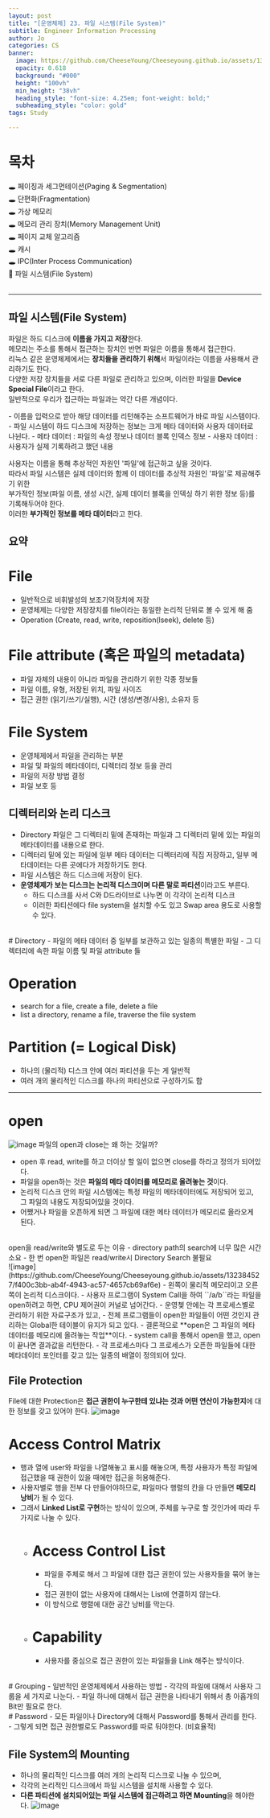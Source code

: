 ```yaml
---
layout: post
title: "[운영체제] 23. 파일 시스템(File System)"
subtitle: Engineer Information Processing
author: Jo
categories: CS
banner:
  image: https://github.com/CheeseYoung/Cheeseyoung.github.io/assets/132384527/5da67925-e2d5-4ea7-8e45-503a767e5d6d
  opacity: 0.618
  background: "#000"
  height: "100vh"
  min_height: "38vh"
  heading_style: "font-size: 4.25em; font-weight: bold;"
  subheading_style: "color: gold"
tags: Study

---
```


# 목차
🕳 페이징과 세그먼테이션(Paging & Segmentation) <br>
🕳 단편화(Fragmentation) <br>
🕳 가상 메모리 <br>
🕳 메모리 관리 장치(Memory Management Unit) <br>
🕳 페이지 교체 알고리즘 <br>
🕳 캐시 <br>
🕳 IPC(Inter Process Communication) <br>
📌 파일 시스템(File System) <br>
<br>
<hr>


## 파일 시스템(File System)
<p>
  파일은 하드 디스크에 <b>이름을 가지고 저장</b>한다.<br> 메모리는 주소를 통해서 접근하는 장치인 반면 파일은 이름을 통해서 접근한다. <br>
  리눅스 같은 운영체제에서는 <b>장치들을 관리하기 위해</b>서 파일이라는 이름을 사용해서 관리하기도 한다. <br>
  다양한 저장 장치들을 서로 다른 파일로 관리하고 있으며, 이러한 파일을 <b>Device Special File</b>이라고 한다.<br>
  일반적으로 우리가 접근하는 파일과는 약간 다른 개념이다.
</p>
- 이름을 입력으로 받아 해당 데이터를 리턴해주는 소프트웨어가 바로 파일 시스템이다.
- 파일 시스템이 하드 디스크에 저장하는 정보는 크게 메타 데이터와 사용자 데이터로 나뉜다.
  - 메타 데이터 : 파일의 속성 정보나 데이터 블록 인덱스 정보
  - 사용자 데이터 : 사용자가 실제 기록하려고 했던 내용
<br>
<p>
사용자는 이름을 통해 추상적인 자원인 '파일'에 접근하고 싶을 것이다.<br>
따라서 파일 시스템은 실제 데이터와 함께 이 데이터를 추상적 자원인 '파일'로 제공해주기 위한 <br>
부가적인 정보(파일 이름, 생성 시간, 실제 데이터 블록을 인덱싱 하기 위한 정보 등)를 기록해두어야 한다.<br>
이러한 <b>부가적인 정보를 메타 데이터</b>라고 한다.  
</p>

## 요약
# File
- 일반적으로 비휘발성의 보조기억장치에 저장
- 운영체제는 다양한 저장장치를 file이라는 동일한 논리적 단위로 볼 수 있게 해 줌
- Operation (Create, read, write, reposition(lseek), delete 등)

# File attribute (혹은 파일의 metadata)
- 파일 자체의 내용이 아니라 파일을 관리하기 위한 각종 정보들
- 파일 이름, 유형, 저장된 위치, 파일 사이즈
- 접근 권한 (읽기/쓰기/실행), 시간 (생성/변경/사용), 소유자 등

# File System
- 운영체제에서 파일을 관리하는 부분
- 파일 및 파일의 메타데이터, 디렉터리 정보 등을 관리
- 파일의 저장 방법 결정
- 파일 보호 등

## 디렉터리와 논리 디스크
- Directory 파일은 그 디렉터리 밑에 존재하는 파일과 그 디렉터리 밑에 있는 파일의 메타데이터를 내용으로 한다.
- 디렉터리 밑에 있는 파일에 일부 메타 데이터는 디렉터리에 직집 저장하고, 일부 메타데이터는 다른 곳에다가 저장하기도 한다.
- 파일 시스템은 하드 디스크에 저장이 된다.
- **운영체제가 보는 디스크는 논리적 디스크이며 다른 말로 파티션**이라고도 부른다.
  - 하드 디스크를 사서 C와 D드라이브로 나누면 이 각각이 논리적 디스크
  - 이러한 파티션에다 file system을 설치할 수도 있고 Swap area 용도로 사용할 수 있다.
<br>
# Directory
- 파일의 메타 데이터 중 일부를 보관하고 있는 일종의 특별한 파일
- 그 디렉터리에 속한 파일 이름 및 파일 attribute 들

# Operation
- search for a file, create a file, delete a file
- list a directory, rename a file, traverse the file system

# Partition (= Logical Disk)
- 하나의 (물리적) 디스크 안에 여러 파티션을 두는 게 일반적
- 여러 개의 물리적인 디스크를 하나의 파티션으로 구성하기도 함

<hr>

# open
![image](https://github.com/CheeseYoung/Cheeseyoung.github.io/assets/132384527/5da67925-e2d5-4ea7-8e45-503a767e5d6d)
파일의 open과 close는 왜 하는 것일까?
- open 후 read, write를 하고 더이상 할 일이 없으면 close를 하라고 정의가 되어있다.
- 파일을 open하는 것은 **파일의 메타 데이터를 메모리로 올려놓는 것**이다.
- 논리적 디스크 안의 파일 시스템에는 특정 파일의 메타데이터에도 저장되어 있고, 그 파일의 내용도 저장되어있을 것이다.
- 어쨌거나 파일을 오픈하게 되면 그 파일에 대한 메타 데이터가 메모리로 올라오게 된다.
<br>
open을 read/write와 별도로 두는 이유
- directory path의 search에 너무 많은 시간 소요
- 한 번 open한 파일은 read/write시 Directory Search 불필요
<br>
![image](https://github.com/CheeseYoung/Cheeseyoung.github.io/assets/132384527/f400c3bb-ab4f-4943-ac57-4657cb69af6e)
- 왼쪽이 물리적 메모리이고 오른쪽이 논리적 디스크이다.
- 사용자 프로그램이 System Call을 하여 ``/a/b``라는 파일을 open하려고 하면, CPU 제어권이 커널로 넘어간다.
- 운영쳊 안에는 각 프로세스별로 관리하기 위한 자료구조가 있고,
- 전체 프로그램들이 open한 파일들이 어떤 것인지 관리하는 Global한 테이블이 유지가 되고 있다.
- 결론적으로 **open은 그 파일의 메타데이터를 메모리에 올려놓는 작업**이다.
- system call을 통해서 open을 했고, open이 끝나면 결과값을 리턴한다.
- 각 프로세스마다 그 프로세스가 오픈한 파일들에 대한 메타데이터 포인터를 갖고 있는 일종의 배열이 정의되어 있다.

## File Protection
File에 대한 Protection은 **접근 권한이 누구한테 있냐는 것과 어떤 연산이 가능한지**에 대한 정보를 갖고 있어야 한다.
![image](https://github.com/CheeseYoung/Cheeseyoung.github.io/assets/132384527/b78a21b7-58b0-47eb-a6b9-86deafb8e97c)
# Access Control Matrix
- 행과 열에 user와 파일을 나열해놓고 표시를 해놓으며, 특정 사용자가 특정 파일에 접근했을 때 권한이 있을 때에만 접근을 허용해준다.
- 사용자별로 행을 전부 다 만들어야하므로, 파일마다 행렬의 칸을 다 만들면 **메모리 낭비**가 될 수 있다.
- 그래서 **Linked List로 구현**하는 방식이 있으며, 주체를 누구로 할 것인가에 따라 두 가지로 나눌 수 있다.
  - # Access Control List
    - 파일을 주체로 해서 그 파일에 대한 접근 권한이 있는 사용자들을 묶어 놓는다.
    - 접근 권한이 없는 사용자에 대해서는 List에 연결하지 않는다.
    - 이 방식으로 행렬에 대한 공간 낭비를 막는다.
  - # Capability
    - 사용자를 중심으로 접근 권한이 있는 파일들을 Link 해주는 방식이다.
<br>
# Grouping
- 일반적인 운영체제에서 사용하는 방법
- 각각의 파일에 대해서 사용자 그룹을 세 가지로 나눈다.
- 파일 하나에 대해서 접근 권한을 나타내기 위해서 총 아홉개의 Bit만 필요로 한다.
<br>
# Password
- 모든 파일이나 Directory에 대해서 Password를 통해서 관리를 한다.
- 그렇게 되면 접근 권한별로도 Password를 따로 둬야한다. (비효율적)

## File System의 Mounting
- 하나의 물리적인 디스크를 여러 개의 논리적 디스크로 나눌 수 있으며,
- 각각의 논리적인 디스크에서 파일 시스템을 설치해 사용할 수 있다.
- **다른 파티션에 설치되어있는 파일 시스템에 접근하려고 하면 Mounting**을 해야한다.
![image](https://github.com/CheeseYoung/Cheeseyoung.github.io/assets/132384527/a3bc9d83-51ac-4564-876f-c33d38e74442)








